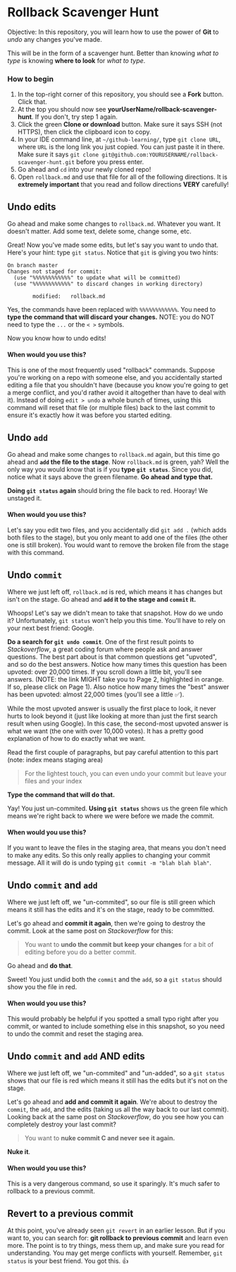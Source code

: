# Rollback Scavenger Hunt

Objective: In this repository, you will learn how to use the power of **Git** to _undo_ any changes you've made.

This will be in the form of a scavenger hunt. Better than knowing _what to type_ is knowing **where to look** for _what to type_.

### How to begin

1. In the top-right corner of this repository, you should see a **Fork** button. Click that.
2. At the top you should now see **yourUserName/rollback-scavenger-hunt**. If you don't, try step 1 again.
3. Click the green **Clone or download** button. Make sure it says SSH (not HTTPS), then click the clipboard icon to copy.
4. In your IDE command line, at `~/github-learning/`, type `git clone URL`, where `URL` is the long link you just copied. You can just paste it in there. Make sure it says `git clone git@github.com:YOURUSERNAME/rollback-scavenger-hunt.git` before you press enter.
5. Go ahead and `cd` into your newly cloned repo!
6. Open `rollback.md` and use that file for all of the following directions. It is **extremely important** that you read and follow directions **VERY** carefully!

## Undo edits
Go ahead and make some changes to `rollback.md`. Whatever you want. It doesn't matter. Add some text, delete some, change some, etc.

Great! Now you've made some edits, but let's say you want to undo that. Here's your hint: type `git status`.  Notice that `git` is giving you two hints:

```
On branch master
Changes not staged for commit:
  (use "%%%%%%%%%%%%" to update what will be committed)
  (use "%%%%%%%%%%%%" to discard changes in working directory)

        modified:   rollback.md
```
Yes, the commands have been replaced with `%%%%%%%%%%%%`.  You need to **type the command that will discard your changes.**  NOTE: you do NOT need to type the `...` or the `< >` symbols.

Now you know how to undo edits!

#### When would you use this?
This is one of the most frequently used "rollback" commands.  Suppose you're working on a repo with someone else, and you accidentally started editing a file that you shouldn't have (because you know you're going to get a merge conflict, and you'd rather avoid it altogether than have to deal with it). Instead of doing `edit > undo` a whole bunch of times, using this command will reset that file (or multiple files) back to the last commit to ensure it's exactly how it was before you started editing.

## Undo `add`
Go ahead and make some changes to `rollback.md` again, but this time go ahead and **`add` the file to the stage**.  Now `rollback.md` is green, yah?  Well the only way you would know that is if you **type `git status`**. Since you did, notice what it says above the green filename.  **Go ahead and type that.**

**Doing `git status` again** should bring the file back to red.  Hooray!  We unstaged it.

#### When would you use this?
Let's say you edit two files, and you accidentally did `git add .` (which adds both files to the stage), but you only meant to add one of the files (the other one is still broken). You would want to remove the broken file from the stage with this command.

## Undo `commit`
Where we just left off, `rollback.md` is red, which means it has changes but isn't on the stage. Go ahead and **`add` it to the stage and `commit` it.**

Whoops! Let's say we didn't mean to take that snapshot.  How do we undo it?  Unfortunately, `git status` won't help you this time.  You'll have to rely on your next best friend: Google.

**Do a search for `git undo commit`**.  One of the first result points to _Stackoverflow_, a great coding forum where people ask and answer questions. The best part about is that common questions get "upvoted", and so do the best answers. Notice how many times this question has been upvoted: over 20,000 times.  If you scroll down a little bit, you'll see answers.  (NOTE: the link MIGHT take you to Page 2, highlighted in orange. If so, please click on Page 1). Also notice how many times the "best" answer has been upvoted: almost 22,000 times (you'll see a little :white_check_mark:).

While the most upvoted answer is usually the first place to look, it never hurts to look beyond it (just like looking at more than just the first search result when using Google).  In this case, the second-most upvoted answer is what we want (the one with over 10,000 votes).  It has a pretty good explanation of how to do exactly what we want.

Read the first couple of paragraphs, but pay careful attention to this part (note: index means staging area)

> For the lightest touch, you can even undo your commit but leave your files and your index
>

**Type the command that will do that.**

Yay! You just un-commited.  **Using `git status`** shows us the green file which means we're right back to where we were before we made the commit.

#### When would you use this?
If you want to leave the files in the staging area, that means you don't need to make any edits.  So this only really applies to changing your commit message.  All it will do is undo typing `git commit -m "blah blah blah"`.

## Undo `commit` and `add`

Where we just left off, we "un-commited", so our file is still green which means it still has the edits and it's on the stage, ready to be committed.

Let's go ahead and **commit it again**, then we're going to destroy the commit.  Look at the same post on _Stackoverflow_ for this:

> You want to **undo the commit but keep your changes** for a bit of editing before you do a better commit.
>

Go ahead and **do that**.

Sweet! You just undid both the `commit` and the `add`, so a `git status` should show you the file in red.

#### When would you use this?
This would probably be helpful if you spotted a small typo right after you commit, or wanted to include something else in this snapshot, so you need to undo the commit and reset the staging area.

## Undo `commit` and `add` AND edits

Where we just left off, we "un-commited" and "un-added", so a `git status` shows that our file is red which means it still has the edits but it's not on the stage.

Let's go ahead and **add and commit it again**. We're about to destroy the `commit`, the `add`, and the edits (taking us all the way back to our last commit).  Looking back at the same post on _Stackoverflow_, do you see how you can completely destroy your last commit?

> You want to **nuke commit C and never see it again.**
>

**Nuke it**.

#### When would you use this?
This is a very dangerous command, so use it sparingly.  It's much safer to rollback to a previous commit.

## Revert to a previous commit
At this point, you've already seen `git revert` in an earlier lesson. But if you want to, you can search for: **git rollback to previous commit** and learn even more. The point is to try things, mess them up, and make sure you read for understanding.  You may get merge conflicts with yourself.  Remember, `git status` is your best friend. You got this. :thumbsup:
